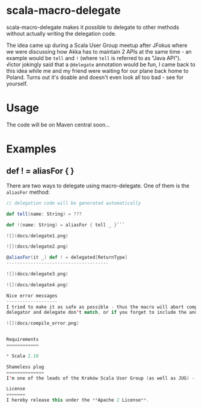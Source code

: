 scala-macro-delegate
====================
scala-macro-delegate makes it possible to delegate to other methods without actually writing the delegation code.

The idea came up during a Scala User Group meetup after JFokus where we were discussing how Akka has
to maintain 2 APIs at the same time - an example would be `tell` and `!` (where `tell` is referred to as "Java API").
√ictor jokingly said that a `@delegate` annotation would be fun, I came back to this idea while me and my friend were waiting for our plane back home to Poland. Turns out it's doable and doesn't even look all too bad - see for yourself.

Usage
=====
The code will be on Maven central soon...

Examples
========

def ! = aliasFor { }
------------
There are two ways to delegate using macro-delegate. One of them is the `aliasFor` method:
```scala
// delegation code will be generated automatically

def tell(name: String) = ???

def !(name: String) = aliasFor { tell _ }```

![](docs/delegate1.png)

![](docs/delegate2.png)

@aliasFor(it _) def ! = delegated[ReturnType]
--------------------------------------

![](docs/delegate3.png)

![](docs/delegate4.png)

Nice error messages
-------------------
I tried to make it as safe as possible - thus the macro will abort compilation if it detects the types of the
delegator and delegate don't match, or if you forget to include the annotation when using `delegated` mode:

![](docs/compile_error.png)


Requirements
============

* Scala 2.10

Shameless plug
==============
I'm one of the leads of the Kraków Scala User Group (as well as JUG) - check out our meetups! http://krakowscala.pl

License
=======
I hereby release this under the **Apache 2 License**.
